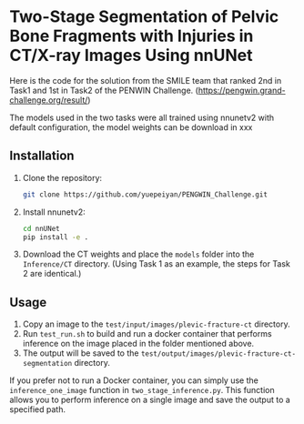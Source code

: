 #  Two-Stage Segmentation of Pelvic Bone Fragments with Injuries in CT/X-ray Images Using nnUNet 

Here is the code for the solution from the SMILE team that ranked 2nd in Task1 and 1st in Task2 of the PENWIN Challenge.
(https://pengwin.grand-challenge.org/result/)

The models used in the two tasks were all trained using nnunetv2 with default configuration, the model weights can be download in xxx


## Installation
1. Clone the repository:
   ```bash
   git clone https://github.com/yuepeiyan/PENGWIN_Challenge.git
2. Install nnunetv2:
   ```bash
   cd nnUNet
   pip install -e .
3. Download the CT weights and place the `models` folder into the `Inference/CT` directory. (Using Task 1 as an example, the steps for Task 2 are identical.)

## Usage
1. Copy an image to the `test/input/images/plevic-fracture-ct` directory. 
2. Run `test_run.sh` to build and run a docker container that performs inference on the image placed in the folder mentioned above.
3. The output will be saved to the `test/output/images/plevic-fracture-ct-segmentation` directory. 

If you prefer not to run a Docker container, you can simply use the `inference_one_image` function in `two_stage_inference.py`. 
This function allows you to perform inference on a single image and save the output to a specified path.